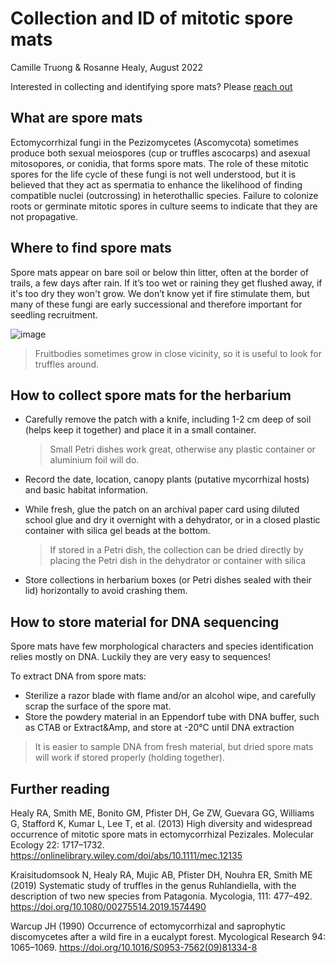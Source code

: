 # Collection and ID of mitotic spore mats

Camille Truong & Rosanne Healy, August 2022

Interested in collecting and identifying spore mats? Please [reach out](https://camilletruong.wixsite.com/home/contact)

## What are spore mats

Ectomycorrhizal fungi in the Pezizomycetes (Ascomycota) sometimes produce both sexual meiospores (cup or truffles ascocarps) and asexual mitosopores, or conidia, that forms spore mats. The role of these mitotic spores for the life cycle of these fungi is not well understood, but it is believed that they act as spermatia to enhance the likelihood of finding compatible nuclei (outcrossing) in heterothallic species. Failure to colonize roots or germinate mitotic spores in culture seems to indicate that they are not propagative. 


## Where to find spore mats

Spore mats appear on bare soil or below thin litter, often at the border of trails, a few days after rain. If it’s too wet or raining they get flushed away, if it's too dry they won't grow. We don’t know yet if fire stimulate them, but many of these fungi are early successional and therefore important for seedling recruitment.

![image](https://user-images.githubusercontent.com/46766469/184294646-f1b282b0-fbb8-4e9d-8ae6-f0c50f92a948.png)

> Fruitbodies sometimes grow in close vicinity, so it is useful to look for truffles around.


## How to collect spore mats for the herbarium

 - Carefully remove the patch with a knife, including 1-2 cm deep of soil (helps keep it together) and place it in a small container.
   
   > Small Petri dishes work great, otherwise any plastic container or aluminium foil will do.
   
 - Record the date, location, canopy plants (putative mycorrhizal hosts) and basic habitat information.
   
 - While fresh, glue the patch on an archival paper card using diluted school glue and dry it overnight with a dehydrator, or in a closed plastic container with silica gel beads at the bottom.
   > If stored in a Petri dish, the collection can be dried directly by placing the Petri dish in the dehydrator or container with silica
   
 - Store collections in herbarium boxes (or Petri dishes sealed with their lid) horizontally to avoid crashing them.

 ## How to store material for DNA sequencing
Spore mats have few morphological characters and species identification relies mostly on DNA. Luckily they are very easy to sequences!

To extract DNA from spore mats:
 - Sterilize a razor blade with flame and/or an alcohol wipe, and carefully scrap the surface of the spore mat.
 - Store the powdery material in an Eppendorf tube with DNA buffer, such as CTAB or Extract&Amp, and store at -20°C until DNA extraction

> It is easier to sample DNA from fresh material, but dried spore mats will work if stored properly (holding together).
 

 ## Further reading

Healy RA, Smith ME, Bonito GM, Pfister DH, Ge ZW, Guevara GG, Williams G, Stafford K, Kumar L, Lee T, et al. (2013) High diversity and widespread occurrence of mitotic spore mats in ectomycorrhizal Pezizales. Molecular Ecology 22: 1717–1732.
https://onlinelibrary.wiley.com/doi/abs/10.1111/mec.12135

Kraisitudomsook N, Healy RA, Mujic AB, Pfister DH, Nouhra ER, Smith ME (2019) Systematic study of truffles in the genus Ruhlandiella, with the description of two new species from Patagonia. Mycologia, 111: 477–492. 
https://doi.org/10.1080/00275514.2019.1574490

Warcup JH (1990) Occurrence of ectomycorrhizal and saprophytic discomycetes after a wild fire in a eucalypt forest. Mycological Research 94: 1065–1069.
https://doi.org/10.1016/S0953-7562(09)81334-8
